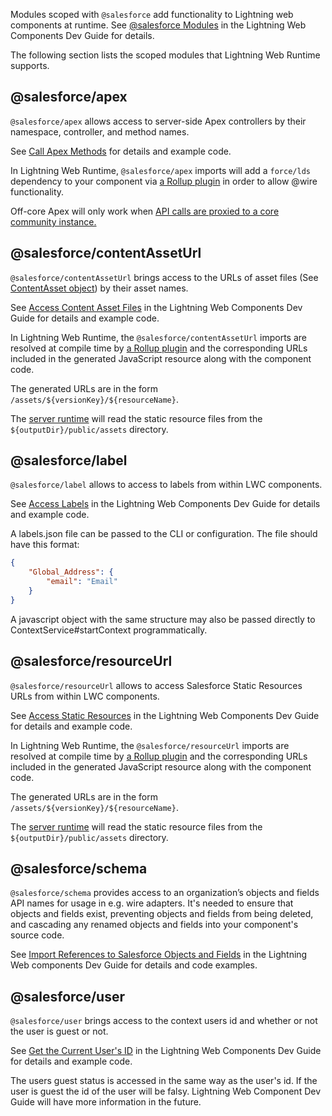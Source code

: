 Modules scoped with `@salesforce` add functionality to Lightning web components at runtime. See [@salesforce Modules](https://developer.salesforce.com/docs/component-library/documentation/lwc/reference_salesforce_modules) in the Lightning Web Components Dev Guide for details.

The following section lists the scoped modules that Lightning Web Runtime supports.

## @salesforce/apex

`@salesforce/apex` allows access to server-side Apex controllers by their namespace, controller, and method names.

See [Call Apex Methods](https://developer.salesforce.com/docs/component-library/documentation/lwc/lwc.apex) for details and example code.

In Lightning Web Runtime, `@salesforce/apex` imports will add a `force/lds` dependency to your component via [a Rollup plugin](../packages/@webruntime/compiler/src/compiler/rollup-plugin-salesforce-resource-url.ts) in order to allow @wire functionality.

Off-core Apex will only work when [API calls are proxied to a core community instance.](https://git.soma.salesforce.com/communities/talon/blob/master/docs/WorkingWithSalesforceData.md#proxy-api-calls-to-a-running-core-talon-community-instance)

## @salesforce/contentAssetUrl

`@salesforce/contentAssetUrl` brings access to the URLs of asset files (See [ContentAsset object](https://developer.salesforce.com/docs/atlas.en-us.object_reference.meta/object_reference/sforce_api_objects_contentasset.htm)) by their asset names.

See [Access Content Asset Files](https://developer.salesforce.com/docs/component-library/documentation/lwc/create_content_assets) in the Lightning Web Components Dev Guide for details and example code.

In Lightning Web Runtime, the `@salesforce/contentAssetUrl` imports are resolved at compile time by [a Rollup plugin](../packages/@webruntime/compiler/src/compiler/rollup-plugin-salesforce-resource-url.ts) and the corresponding URLs included in the generated JavaScript resource along with the component code.

The generated URLs are in the form `/assets/${versionKey}/${resourceName}`.

The [server runtime](../packages/@webruntime/compiler/src/server/server.js) will read the static resource files from the `${outputDir}/public/assets` directory.

## @salesforce/label

`@salesforce/label` allows to access to labels from within LWC components.

See [Access Labels](https://developer.salesforce.com/docs/component-library/documentation/lwc/lwc.create_labels) in the Lightning Web Components Dev Guide for details and example code.

A labels.json file can be passed to the CLI or configuration. The file should have this format:

```json
{
    "Global_Address": {
        "email": "Email"
    }
}
```

A javascript object with the same structure may also be passed directly to ContextService#startContext programmatically.

## @salesforce/resourceUrl

`@salesforce/resourceUrl` allows to access Salesforce Static Resources URLs from within LWC components.

See [Access Static Resources](https://developer.salesforce.com/docs/component-library/documentation/lwc/lwc.create_resources) in the Lightning Web Components Dev Guide for details and example code.

In Lightning Web Runtime, the `@salesforce/resourceUrl` imports are resolved at compile time by [a Rollup plugin](../packages/@webruntime/compiler/src/compiler/rollup-plugin-resource-url.js) and the corresponding URLs included in the generated JavaScript resource along with the component code.

The generated URLs are in the form `/assets/${versionKey}/${resourceName}`.

The [server runtime](../packages/@webruntime/compiler/src/server/server.js) will read the static resource files from the `${outputDir}/public/assets` directory.

## @salesforce/schema

`@salesforce/schema` provides access to an organization’s objects and fields API names for usage in e.g. wire adapters. It's needed to ensure that objects and fields exist, preventing objects and fields from being deleted, and cascading any renamed objects and fields into your component's source code.

See [Import References to Salesforce Objects and Fields](https://developer.salesforce.com/docs/component-library/documentation/lwc/lwc.data_wire_service_about) in the Lightning Web components Dev Guide
for details and code examples.

## @salesforce/user

`@salesforce/user` brings access to the context users id and whether or not the user is guest or not.

See [Get the Current User's ID](https://developer.salesforce.com/docs/component-library/documentation/lwc/get_current_user) in the Lightning Web Components Dev Guide for details and example code.

The users guest status is accessed in the same way as the user's id. If the user is guest the id of the user will be falsy. Lightning Web Component Dev Guide will have more information in the future.
